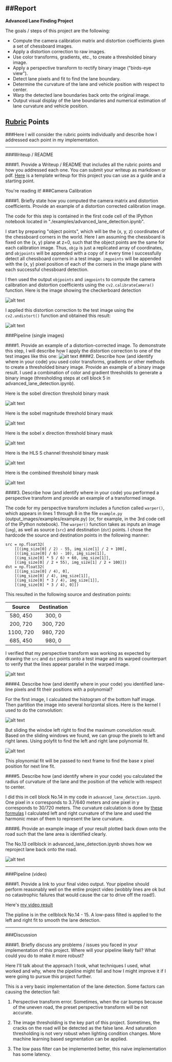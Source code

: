 ##Report
---

**Advanced Lane Finding Project**

The goals / steps of this project are the following:

* Compute the camera calibration matrix and distortion coefficients given a set of chessboard images.
* Apply a distortion correction to raw images.
* Use color transforms, gradients, etc., to create a thresholded binary image.
* Apply a perspective transform to rectify binary image ("birds-eye view").
* Detect lane pixels and fit to find the lane boundary.
* Determine the curvature of the lane and vehicle position with respect to center.
* Warp the detected lane boundaries back onto the original image.
* Output visual display of the lane boundaries and numerical estimation of lane curvature and vehicle position.

[//]: # (Image References)

[image1]: ./report_image/calib_img.png "calib_img"
[image2]: ./report_image/undist_ckb.png "undist checkboard"
[image3]: ./report_image/undist_test.png "undist test image"
[image4]: ./report_image/sobel_dir.png "sobel direction"
[image5]: ./report_image/sobel_mag.png "sobel magnitude"
[image6]: ./report_image/sobel_x.png "sobel x direction"
[image7]: ./report_image/s_threshold.png "threshold in saturation"
[image8]: ./report_image/perspective_transform.png "perspective transform"
[image9]: ./report_image/kernel.png "convolution kernel"
[image10]: ./report_image/window_fitting.png "window fitting"
[image11]: ./report_image/lane_reprojection.png "lane visual"
[image12]: ./report_image/combined_threshold.png "combined threshold"

## [Rubric](https://review.udacity.com/#!/rubrics/571/view) Points
###Here I will consider the rubric points individually and describe how I addressed each point in my implementation.  

---
###Writeup / README

####1. Provide a Writeup / README that includes all the rubric points and how you addressed each one.  You can submit your writeup as markdown or pdf.  [Here](https://github.com/udacity/CarND-Advanced-Lane-Lines/blob/master/writeup_template.md) is a template writeup for this project you can use as a guide and a starting point.  

You're reading it!
###Camera Calibration

####1. Briefly state how you computed the camera matrix and distortion coefficients. Provide an example of a distortion corrected calibration image.

The code for this step is contained in the first code cell of the IPython notebook located in "./examples/advanced_lane_detection.ipynb".  

I start by preparing "object points", which will be the (x, y, z) coordinates of the chessboard corners in the world. Here I am assuming the chessboard is fixed on the (x, y) plane at z=0, such that the object points are the same for each calibration image.  Thus, `objp` is just a replicated array of coordinates, and `objpoints` will be appended with a copy of it every time I successfully detect all chessboard corners in a test image.  `imgpoints` will be appended with the (x, y) pixel position of each of the corners in the image plane with each successful chessboard detection.  

I then used the output `objpoints` and `imgpoints` to compute the camera calibration and distortion coefficients using the `cv2.calibrateCamera()` function. Here is the image showing the checkerboard detection

![alt text][image1]

I applied this distortion correction to the test image using the `cv2.undistort()` function and obtained this result: 

![alt text][image2]

###Pipeline (single images)

####1. Provide an example of a distortion-corrected image.
To demonstrate this step, I will describe how I apply the distortion correction to one of the test images like this one:
![alt text][image3]
####2. Describe how (and identify where in your code) you used color transforms, gradients or other methods to create a thresholded binary image.  Provide an example of a binary image result.
I used a combination of color and gradient thresholds to generate a binary image (thresholding steps at cell block 5 in advanced_lane_detection.ipynb).

Here is the sobel direction threshold binary mask

![alt text][image4]

Here is the sobel magnitude threshold binary mask

![alt text][image5]

Here is the sobel x direction threshold binary mask

![alt text][image6]

Here is the HLS S channel threshold binary mask

![alt text][image7]

Here is the combined threshold binary mask

![alt text][image12]

####3. Describe how (and identify where in your code) you performed a perspective transform and provide an example of a transformed image.

The code for my perspective transform includes a function called `warper()`, which appears in lines 1 through 8 in the file `example.py` (output_images/examples/example.py) (or, for example, in the 3rd code cell of the IPython notebook).  The `warper()` function takes as inputs an image (`img`), as well as source (`src`) and destination (`dst`) points.  I chose the hardcode the source and destination points in the following manner:

```
src = np.float32(
    [[(img_size[0] / 2) - 55, img_size[1] / 2 + 100],
    [((img_size[0] / 6) - 10), img_size[1]],
    [(img_size[0] * 5 / 6) + 60, img_size[1]],
    [(img_size[0] / 2 + 55), img_size[1] / 2 + 100]])
dst = np.float32(
    [[(img_size[0] / 4), 0],
    [(img_size[0] / 4), img_size[1]],
    [(img_size[0] * 3 / 4), img_size[1]],
    [(img_size[0] * 3 / 4), 0]])

```
This resulted in the following source and destination points:

| Source        | Destination   | 
|:-------------:|:-------------:| 
| 580, 450      | 300, 0        | 
| 200, 720      | 300, 720      |
| 1100, 720     | 980, 720      |
| 685, 450      | 980, 0        |

I verified that my perspective transform was working as expected by drawing the `src` and `dst` points onto a test image and its warped counterpart to verify that the lines appear parallel in the warped image.

![alt text][image8]

####4. Describe how (and identify where in your code) you identified lane-line pixels and fit their positions with a polynomial?

For the first image, I calculated the histogram of the bottom half image. Then partition the image into several horizontal slices. Here is the kernel I used to do the convolution:

![alt text][image9]

But sliding the windoe left right to find the maximum convolution result. Based on the sliding windows we found, we can group the pixels to left and right lanes. Using polyfit to find the left and right lane polynomial fit.

![alt text][image10]

This ploynomial fit will be passed to next frame to find the base x pixel position for next line fit.

####5. Describe how (and identify where in your code) you calculated the radius of curvature of the lane and the position of the vehicle with respect to center.

I did this in cell block No.14 in my code in `advanced_lane_detection.ipynb`. One pixel in x corresponds to 3.7/640 meters and one pixel in y corresponds to 30/720 meters. 
The curvature calculation is done by [these formulas](http://www.intmath.com/applications-differentiation/8-radius-curvature.php)
I calculated left and right curvature of the lane and used the harmonic mean of them to represent the lane curvature.

####6. Provide an example image of your result plotted back down onto the road such that the lane area is identified clearly.

The No.13 cellblock in advanced_lane_detection.ipynb shows how we reproject lane back onto the road.

![alt text][image11]

---

###Pipeline (video)

####1. Provide a link to your final video output.  Your pipeline should perform reasonably well on the entire project video (wobbly lines are ok but no catastrophic failures that would cause the car to drive off the road!).

Here's [my video result](./project_video.mp4)

The pipline is in the cellblock No.14 - 15. A low-pass filted is applied to the left and right fit to smooth the lane detection.

---

###Discussion

####1. Briefly discuss any problems / issues you faced in your implementation of this project.  Where will your pipeline likely fail?  What could you do to make it more robust?

Here I'll talk about the approach I took, what techniques I used, what worked and why, where the pipeline might fail and how I might improve it if I were going to pursue this project further. 

This is a very basic implementation of the lane detection. Some factors can causing the detection fail:
1. Perspective transform error. Sometimes, when the car bumps because of the uneven road, the preset perspective transform will be not accurate.

2. The image thresholding is the key part of this project. Sometimes, the cracks on the road will be detected as the false lane. And saturation thresholding is not very robust when lighting condition changes. More machine learning based segmentation can be applied.

3. The low pass filter can be implemented better, this naive implementation has some latency.
